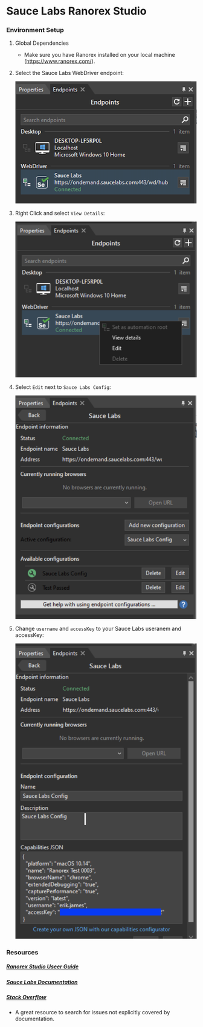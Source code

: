 # Sauce Labs Ranorex Studio

### Environment Setup

1. Global Dependencies
    * Make sure you have Ranorex installed on your local machine (https://www.ranorex.com/).

2. Select the Sauce Labs WebDriver endpoint:

   ![WebDriver endpoint 1](images/ranorex_endpoint_001.png?raw=true "Endpoint 1")

3. Right Click and select `View Details`:

   ![WebDriver endpoint 2](images/ranorex_endpoint_002.png?raw=true "Endpoint 2")
   
4. Select `Edit` next to `Sauce Labs Config`:

   ![WebDriver endpoint 3](images/ranorex_endpoint_003.png?raw=true "Endpoint 3")

4. Change `username` and `accessKey` to your Sauce Labs useranem and accessKey:

   ![WebDriver endpoint 4](images/ranorex_endpoint_004.png?raw=true "Endpoint 4")


### Resources

##### [Ranorex Studio Useer Guide](https://www.ranorex.com/help/latest/)

##### [Sauce Labs Documentation](https://wiki.saucelabs.com/)

##### [Stack Overflow](http://stackoverflow.com/)
* A great resource to search for issues not explicitly covered by documentation.
